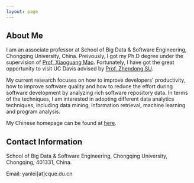 ```yaml
---
layout: page
---
```


## About Me
<p>I am an associate professor at School of Big Data & Software Engineering, Chongqing University, China. Preivously, I got my Ph.D degree under the supervision of <a href="https://www.researchgate.net/profile/Xiaoguang-Mao">Prof. Xiaoguang Mao</a>. Fortunately, I have got the great opportunity to visit UC Davis advised by <a href="https://people.inf.ethz.ch/suz/">Prof. Zhendong SU</a>.</p> 

<p>My current research focuses on how to improve developers' productivity, how to improve software quality and how to reduce the effort during software development by analyzing rich software repository data. In terms of the techniques, I am interested in adopting different data analytics techniques, including data mining, information retrieval, machine learning and program analysis.</p>

<p>My Chinese homepage can be found at <a href="http://www.cse.cqu.edu.cn/info/2096/4505.htm">here</a>.
</p>

## Contact Information

<p>School of Big Data & Software Engineering, Chongqing University, Chongqing, 401331, China.</p>

<p>Email: yanlei[at]cque.du.cn</p>
